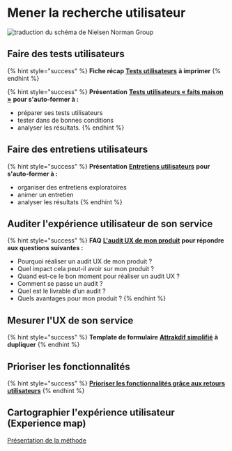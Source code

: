 # Mener la recherche utilisateur

![traduction du schéma de Nielsen Norman Group](../../../.gitbook/assets/methode_test.png)

## Faire des tests utilisateurs

{% hint style="success" %}
**Fiche récap** [**Tests utilisateurs**](https://docs.google.com/document/d/1NHrwlGVDvzoctdAWmkvXwswWrQi3e7k_diTRks\_0Lxo/edit?usp=sharing) **à imprimer**
{% endhint %}

{% hint style="success" %}
**Présentation** [**Tests utilisateurs « faits maison »**](https://docs.google.com/presentation/d/1YWMdMD\_\_ZIEkRBo8UUpI9hVdjTbRhsIGfIF4fPQXbd0/edit?usp=sharing) **pour s'auto-former à :**

* préparer ses tests utilisateurs
* tester dans de bonnes conditions
* analyser les résultats.
{% endhint %}

## Faire des entretiens utilisateurs

{% hint style="success" %}
**Présentation** [**Entretiens utilisateurs**](https://docs.google.com/presentation/d/16XIfoFA5JYSnZZB-eomy22k8RlRo7qXnAakGZ0bpNO0/edit#slide=id.g73cc8a2fd8\_0\_101) **pour s'auto-former à :**

* organiser des entretiens exploratoires
* animer un entretien
* analyser les résultats
{% endhint %}

## Auditer l'expérience utilisateur de son service

{% hint style="success" %}
**FAQ** [**L'audit UX de mon produit**](https://pad.incubateur.net/s/y80jm9q55) **pour répondre aux questions suivantes :**

* Pourquoi réaliser un audit UX de mon produit ?
* Quel impact cela peut-il avoir sur mon produit ? 
* Quand est-ce le bon moment pour réaliser un audit UX ? 
* Comment se passe un audit ? 
* Quel est le livrable d’un audit ? 
* Quels avantages pour mon produit ?
{% endhint %}

## Mesurer l'UX de son service

{% hint style="success" %}
**Template de formulaire** [**Attrakdif simplifié**](https://docs.google.com/forms/d/1I2PGJa6WA1A8i83h1qEh47aYE71lgY5IjhsFMrKMbi4/edit?usp=sharing) **à dupliquer**
{% endhint %}

## Prioriser les fonctionnalités

{% hint style="success" %}
****[**Prioriser les fonctionnalités grâce aux retours utilisateurs**](prioriser-les-fonctionnalites-grace-aux-retours-utilisateurs.md)****
{% endhint %}

## Cartographier l'expérience utilisateur (Experience map)

[ Présentation de la méthode](https://docs.google.com/presentation/d/1nYbsL7YR9zo63Qk7Pc1gezXGti3c45FMwxFe5J9U_YY/edit?usp=sharing)
